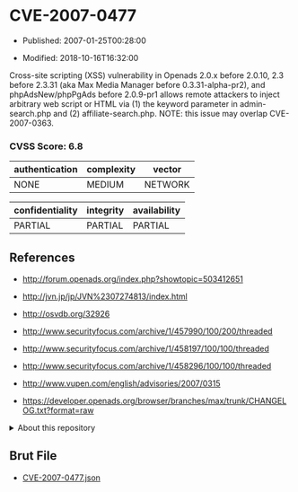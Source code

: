 # CVE-2007-0477

- Published: 2007-01-25T00:28:00

- Modified: 2018-10-16T16:32:00

Cross-site scripting (XSS) vulnerability in Openads 2.0.x before 2.0.10, 2.3 before 2.3.31 (aka Max Media Manager before 0.3.31-alpha-pr2), and phpAdsNew/phpPgAds before 2.0.9-pr1 allows remote attackers to inject arbitrary web script or HTML via (1) the keyword parameter in admin-search.php and (2) affiliate-search.php. NOTE: this issue may overlap CVE-2007-0363.

### CVSS Score: **6.8**

| authentication | complexity | vector |
| --- | --- | --- |
| NONE | MEDIUM | NETWORK |

| confidentiality | integrity | availability |
| --- | --- | --- |
| PARTIAL | PARTIAL | PARTIAL |

## References

* http://forum.openads.org/index.php?showtopic=503412651

* http://jvn.jp/jp/JVN%2307274813/index.html

* http://osvdb.org/32926

* http://www.securityfocus.com/archive/1/457990/100/200/threaded

* http://www.securityfocus.com/archive/1/458197/100/100/threaded

* http://www.securityfocus.com/archive/1/458296/100/100/threaded

* http://www.vupen.com/english/advisories/2007/0315

* https://developer.openads.org/browser/branches/max/trunk/CHANGELOG.txt?format=raw

<details>
<summary>About this repository</summary> 

  This repository is part of the project [Live Hack CVE](https://github.com/Live-Hack-CVE). Main website can be found [www.live-hack.org](https://www.live-hack.org) 
  
  Made by [Sn0wAlice](https://github.com/Sn0wAlice) for the people that care about security and need to have a feed of the latest CVEs. Hope you enjoy it, don't forget to star the repo and follow me on [Twitter](https://twitter.com/Sn0wAlice) and [Github](https://github.com/Sn0wAlice). And that is my [personnal website](https://www.alice-snow.me/)

  - [Home Page](https://github.com/Live-Hack-CVE)
  - [Framework](https://github.com/Live-Hack-CVE/cve-framework)
  - [CVE database](https://github.com/Live-Hack-CVE/full_database)
  - [Changelog](https://github.com/Live-Hack-CVE/Changelog)
</details>

## Brut File

* [CVE-2007-0477.json](https://raw.githubusercontent.com/Live-Hack-CVE/full_database/main/cves/2007/CVE-2007-0477.json)

